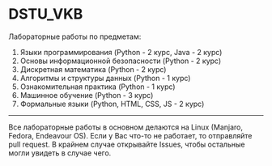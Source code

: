 # DSTU_VKB
Лабораторные работы по предметам:
1. Языки программирования (Python - 2 курс, Java - 2 курс)
2. Основы информационной безопасности (Python - 2 курс)
3. Дискретная математика (Python - 2 курс)
4. Алгоритмы и структуры данных (Python - 1 курс)
5. Ознакомительная практика (Python - 1 курс)
6. Машинное обучение (Python - 3 курс)
7. Формальные языки (Python, HTML, CSS, JS - 2 курс)

---
Все лабораторные работы в основном делаются на Linux (Manjaro, Fedora, Endeavour OS). Если у Вас что-то не работает, то отправляйте pull request. 
В крайнем случае открывайте Issues, чтобы остальные могли увидеть в случае чего. 
